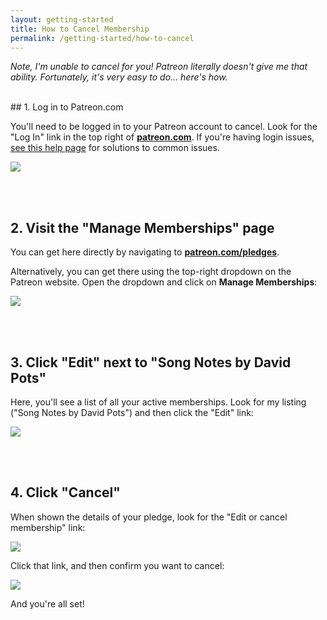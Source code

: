 ```yaml
---
layout: getting-started
title: How to Cancel Membership
permalink: /getting-started/how-to-cancel
---
```


_Note, I'm unable to cancel for you! Patreon literally doesn't give me that ability. Fortunately, it's very easy to do... here's how._

<br />
## 1. Log in to Patreon.com

You'll need to be logged in to your Patreon account to cancel. Look for the "Log In" link in the top right of **[patreon.com](http://patreon.com)**. If you're having login issues, [see this help page](/getting-started/how-to-log-in) for solutions to common issues.

<img class="pretty-img" src="https://imagedelivery.net/GppmjzYePBmVFRqlA4p8pQ/9fdc20cc-f53f-4013-2eb0-f713d54dc600/public" />

<br /><br />
## 2. Visit the "Manage Memberships" page

You can get here directly by navigating to **[patreon.com/pledges](http://patreon.com/pledges)**.

Alternatively, you can get there using the top-right dropdown on the Patreon website. Open the dropdown and click on **Manage Memberships**:

<img class="pretty-img" src="https://imagedelivery.net/GppmjzYePBmVFRqlA4p8pQ/4f79e418-ad3f-4234-f318-40964f5c8700/public" />

<br /><br />
## 3. Click "Edit" next to "Song Notes by David Pots"

Here, you'll see a list of all your active memberships. Look for my listing ("Song Notes by David Pots") and then click the "Edit" link:

<img class="pretty-img" src="https://imagedelivery.net/GppmjzYePBmVFRqlA4p8pQ/e602b0b9-93d4-4ddf-06cd-d6c2b6bf2600/public" />

<br /><br />
## 4. Click "Cancel"

When shown the details of your pledge, look for the "Edit or cancel membership" link:

<img class="pretty-img" src="https://imagedelivery.net/GppmjzYePBmVFRqlA4p8pQ/9c1638e3-3c21-4deb-1900-270f897e9800/public" />

Click that link, and then confirm you want to cancel:

<img class="pretty-img" src="https://imagedelivery.net/GppmjzYePBmVFRqlA4p8pQ/36acb572-b181-44ab-5c98-ab3b109c0c00/public" />

And you're all set!
